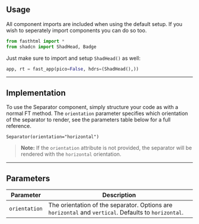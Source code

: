## Usage

All component imports are included when using the default setup. If you wish to seperately import components you can do so too. 

```python
from fasthtml import *
from shadcn import ShadHead, Badge
```

Just make sure to import and setup `ShadHead()` as well:

```python
app, rt = fast_app(pico=False, hdrs=(ShadHead(),))
```

---

## Implementation

To use the Separator component, simply structure your code as with a normal FT method. The `orientation` parameter specifies which orientation of the separator to render, see the parameters table below for a full reference.

```python+html
Separator(orientation="horizontal")
```

> **Note:** If the `orientation` attribute is not provided, the separator will be rendered with the `horizontal` orientation.

---

## Parameters

| Parameter | Description |
| --- | --- |
| `orientation` | The orientation of the separator. Options are `horizontal` and `vertical`. Defaults to `horizontal`.
